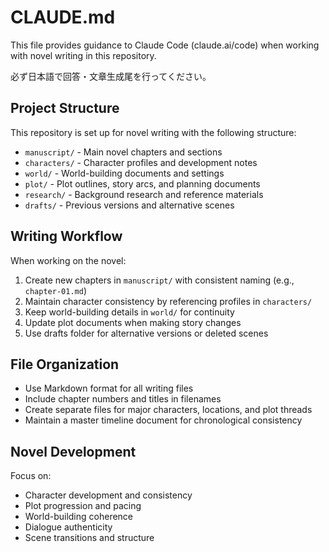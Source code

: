 # CLAUDE.md

This file provides guidance to Claude Code (claude.ai/code) when working with novel writing in this repository.

必ず日本語で回答・文章生成尾を行ってください。

## Project Structure

This repository is set up for novel writing with the following structure:
- `manuscript/` - Main novel chapters and sections
- `characters/` - Character profiles and development notes
- `world/` - World-building documents and settings
- `plot/` - Plot outlines, story arcs, and planning documents
- `research/` - Background research and reference materials
- `drafts/` - Previous versions and alternative scenes

## Writing Workflow

When working on the novel:
1. Create new chapters in `manuscript/` with consistent naming (e.g., `chapter-01.md`)
2. Maintain character consistency by referencing profiles in `characters/`
3. Keep world-building details in `world/` for continuity
4. Update plot documents when making story changes
5. Use drafts folder for alternative versions or deleted scenes

## File Organization

- Use Markdown format for all writing files
- Include chapter numbers and titles in filenames
- Create separate files for major characters, locations, and plot threads
- Maintain a master timeline document for chronological consistency

## Novel Development

Focus on:
- Character development and consistency
- Plot progression and pacing
- World-building coherence
- Dialogue authenticity
- Scene transitions and structure